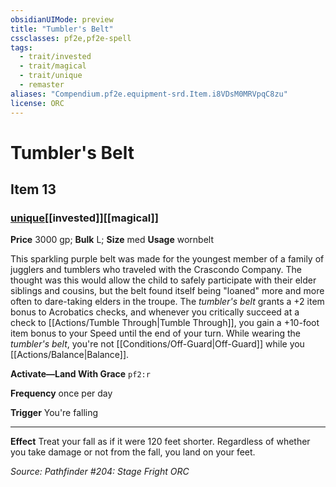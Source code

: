 ```yaml
---
obsidianUIMode: preview
title: "Tumbler's Belt"
cssclasses: pf2e,pf2e-spell
tags:
  - trait/invested
  - trait/magical
  - trait/unique
  - remaster
aliases: "Compendium.pf2e.equipment-srd.Item.i8VDsM0MRVpqC8zu"
license: ORC
---
```

# Tumbler's Belt
## Item 13
### [unique](unique "Unique Rarity Trait")[[invested]][[magical]]


**Price** 3000 gp; 
**Bulk** L; **Size** med
**Usage** wornbelt

This sparkling purple belt was made for the youngest member of a family of jugglers and tumblers who traveled with the Crascondo Company. The thought was this would allow the child to safely participate with their elder siblings and cousins, but the belt found itself being "loaned" more and more often to dare-taking elders in the troupe. The _tumbler's belt_ grants a +2 item bonus to Acrobatics checks, and whenever you critically succeed at a check to [[Actions/Tumble Through|Tumble Through]], you gain a +10-foot item bonus to your Speed until the end of your turn. While wearing the _tumbler's belt_, you're not [[Conditions/Off-Guard|Off-Guard]] while you [[Actions/Balance|Balance]].

**Activate—Land With Grace** `pf2:r`

**Frequency** once per day

**Trigger** You're falling

* * *

**Effect** Treat your fall as if it were 120 feet shorter. Regardless of whether you take damage or not from the fall, you land on your feet.

*Source: Pathfinder #204: Stage Fright*
*ORC*